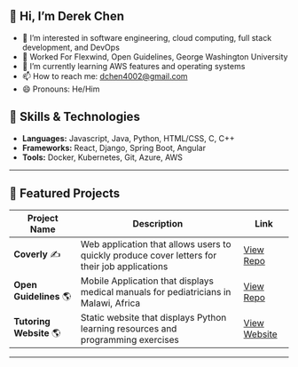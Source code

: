 ## 👋  Hi, I’m Derek Chen
- 👀 I’m interested in software engineering, cloud computing, full stack development, and DevOps
- 💼 Worked For Flexwind, Open Guidelines, George Washington University
- 🌱 I’m currently learning AWS features and operating systems
- 📫 How to reach me: dchen4002@gmail.com
- 😄 Pronouns: He/Him

## 🔧 Skills & Technologies
- **Languages:** Javascript, Java, Python, HTML/CSS, C, C++  
- **Frameworks:** React, Django, Spring Boot, Angular 
- **Tools:** Docker, Kubernetes, Git, Azure, AWS
---

## 🌟 Featured Projects
| Project Name           | Description            | Link      |
|-------------------------|------------------------|-----------|
| **Coverly** ✍️          | Web application that allows users to quickly produce cover letters for their job applications | [View Repo](https://github.com/derekgwu/Coverly) |
| **Open Guidelines** 🌎          |Mobile Application that displays medical manuals for pediatricians in Malawi, Africa | [View Repo](https://github.com/derekgwu/med-app-project) |
| **Tutoring Website** 🌎          |Static website that displays Python learning resources and programming exercises | [View Website](https://derekgwu.github.io/tutoring-files/) |

---

<!---
derekgwu/derekgwu is a ✨ special ✨ repository because its `README.md` (this file) appears on your GitHub profile.
You can click the Preview link to take a look at your changes.
--->
